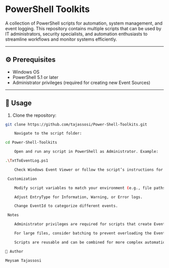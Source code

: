 # PowerShell Toolkits

A collection of PowerShell scripts for automation, system management, and event logging. This repository contains multiple scripts that can be used by IT administrators, security specialists, and automation enthusiasts to streamline workflows and monitor systems efficiently.

---



## ⚙️ Prerequisites

- Windows OS  
- PowerShell 5.1 or later  
- Administrator privileges (required for creating new Event Sources)  

---

## 🚀 Usage

1. Clone the repository:

```bash
git clone https://github.com/tajassosi/Power-Shell-Toolkits.git

    Navigate to the script folder:

cd Power-Shell-Toolkits

    Open and run any script in PowerShell as Administrator. Example:

.\TxtToEventLog.ps1

    Check Windows Event Viewer or follow the script’s instructions for output.

 Customization

    Modify script variables to match your environment (e.g., file paths, log names, event sources).

    Adjust EntryType for Information, Warning, or Error logs.

    Change EventId to categorize different events.

 Notes

    Administrator privileges are required for scripts that create Event Sources.

    For large files, consider batching to prevent overloading the Event Log.

    Scripts are reusable and can be combined for more complex automation workflows.

👤 Author

Meysam Tajassosi
